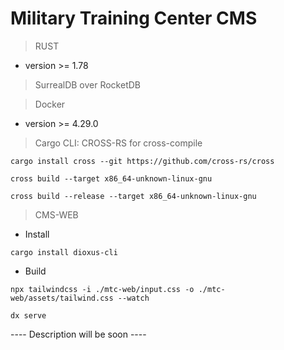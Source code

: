 # Military Training Center CMS

> RUST

- version >= 1.78

> SurrealDB over RocketDB

> Docker

- version >= 4.29.0

> Cargo CLI: CROSS-RS
> for cross-compile

```
cargo install cross --git https://github.com/cross-rs/cross

cross build --target x86_64-unknown-linux-gnu

cross build --release --target x86_64-unknown-linux-gnu
```

> CMS-WEB
- Install
```
cargo install dioxus-cli
```
- Build
```
npx tailwindcss -i ./mtc-web/input.css -o ./mtc-web/assets/tailwind.css --watch
```
```
dx serve
```
---- Description will be soon ----